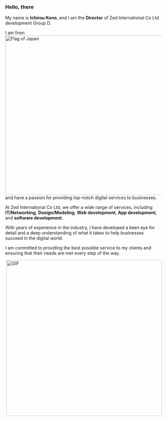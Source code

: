 ### Hello, there  

  <p>My name is <b>Ichirou Kono</b>, and I am the <b>Director</b> of Zed International Co Ltd development Group D.</p> 
  <p>I am from <a title="Various, Public domain, via Wikimedia Commons" href="https://commons.wikimedia.org/wiki/File:Flag_of_Japan.svg"><img width="512" alt="Flag of Japan" src="https://upload.wikimedia.org/wikipedia/commons/thumb/9/9e/Flag_of_Japan.svg/512px-Flag_of_Japan.svg.png"></a> and have a passion for providing top-notch digital services to businesses.</p>
  <p>At Zed International Co Ltd, we offer a wide range of services, including <b>IT/Networking</b>, <b>Design/Modeling</b>, <b>Web development</b>, <b>App development</b>, and <b>software development</b>.</p>
  <p>With years of experience in the industry, I have developed a keen eye for detail and a deep understanding of what it takes to help businesses succeed in the digital world.</p>
  <p>I am committed to providing the best possible service to my clients and ensuring that their needs are met every step of the way.</p>

<div>
  <a href="https://imgbb.com/"><img src="https://i.ibb.co/cTGZ9Bx/4cd6eaa599851725aa5a195d162fb20d.gif" alt="GIF" border="0" align="right" width="500"/></a>
</div>
 
